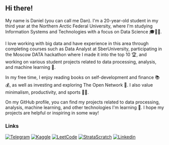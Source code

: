 ## Hi there! 
My name is Daniel (you can call me Dan). I'm a 20-year-old student in my third year at the Northern Arctic Federal University, where I'm studying Information Systems and Technologies with a focus on Data Science 🎓👨‍💻.

I love working with big data and have experience in this area through completing courses such as Data Analyst at SberUniversity, participating in the Moscow DATA hackathon where I made it into the top 10 🏆, and working on various student projects related to data processing, analysis, and machine learning 🤖.

In my free time, I enjoy reading books on self-development and finance 📚💰, as well as investing and exploring The Open Network 💎. I also value minimalism, productivity, and sports 🏋️‍♂️.

On my GitHub profile, you can find my projects related to data processing, analysis, machine learning, and other technologies I'm learning 🚀. I hope my projects are helpful or inspiring in some way!

### Links
[![Telegram](https://img.shields.io/badge/telegram-0e87f0?style=for-the-badge&logo=telegram&logoColor=white)](https://t.me/dstish)
[![Kaggle](https://img.shields.io/badge/kaggle-27c4d6?style=for-the-badge&logo=kaggle&logoColor=white)](https://www.kaggle.com/dsitsh)
[![LeetCode](https://img.shields.io/badge/leetcode-black?style=for-the-badge&logo=leetcode&logoColor=orange)](https://leetcode.com/dstish/)
[![StrataScratch](https://img.shields.io/badge/stratascratch-white?style=for-the-badge&logo=stratascratch&logoColor=blue)](https://platform.stratascratch.com/user/notdanny)
[![Linkedin](https://img.shields.io/badge/linkedin-blue?style=for-the-badge&logo=linkedin&logoColor=white)](https://www.linkedin.com/in/pokryshkin-daniil/)
